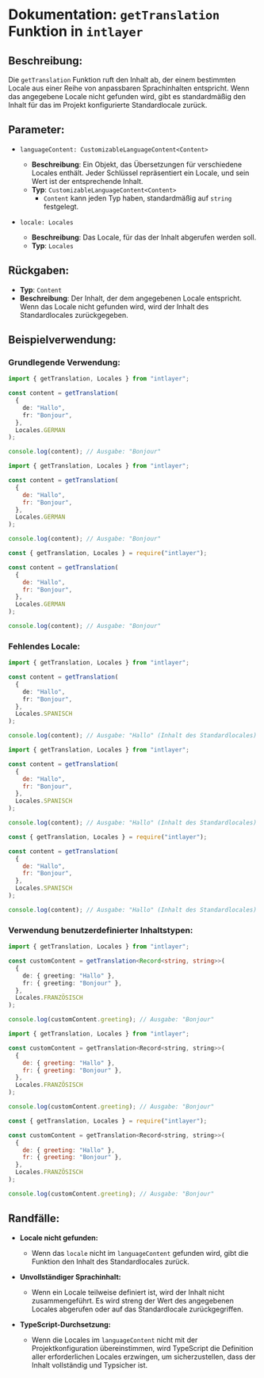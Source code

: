 # Dokumentation: `getTranslation` Funktion in `intlayer`

## Beschreibung:

Die `getTranslation` Funktion ruft den Inhalt ab, der einem bestimmten Locale aus einer Reihe von anpassbaren Sprachinhalten entspricht. Wenn das angegebene Locale nicht gefunden wird, gibt es standardmäßig den Inhalt für das im Projekt konfigurierte Standardlocale zurück.

## Parameter:

- `languageContent: CustomizableLanguageContent<Content>`

  - **Beschreibung**: Ein Objekt, das Übersetzungen für verschiedene Locales enthält. Jeder Schlüssel repräsentiert ein Locale, und sein Wert ist der entsprechende Inhalt.
  - **Typ**: `CustomizableLanguageContent<Content>`
    - `Content` kann jeden Typ haben, standardmäßig auf `string` festgelegt.

- `locale: Locales`

  - **Beschreibung**: Das Locale, für das der Inhalt abgerufen werden soll.
  - **Typ**: `Locales`

## Rückgaben:

- **Typ**: `Content`
- **Beschreibung**: Der Inhalt, der dem angegebenen Locale entspricht. Wenn das Locale nicht gefunden wird, wird der Inhalt des Standardlocales zurückgegeben.

## Beispielverwendung:

### Grundlegende Verwendung:

```typescript codeFormat="typescript"
import { getTranslation, Locales } from "intlayer";

const content = getTranslation(
  {
    de: "Hallo",
    fr: "Bonjour",
  },
  Locales.GERMAN
);

console.log(content); // Ausgabe: "Bonjour"
```

```javascript codeFormat="esm"
import { getTranslation, Locales } from "intlayer";

const content = getTranslation(
  {
    de: "Hallo",
    fr: "Bonjour",
  },
  Locales.GERMAN
);

console.log(content); // Ausgabe: "Bonjour"
```

```javascript codeFormat="commonjs"
const { getTranslation, Locales } = require("intlayer");

const content = getTranslation(
  {
    de: "Hallo",
    fr: "Bonjour",
  },
  Locales.GERMAN
);

console.log(content); // Ausgabe: "Bonjour"
```

### Fehlendes Locale:

```typescript codeFormat="typescript"
import { getTranslation, Locales } from "intlayer";

const content = getTranslation(
  {
    de: "Hallo",
    fr: "Bonjour",
  },
  Locales.SPANISCH
);

console.log(content); // Ausgabe: "Hallo" (Inhalt des Standardlocales)
```

```javascript codeFormat="esm"
import { getTranslation, Locales } from "intlayer";

const content = getTranslation(
  {
    de: "Hallo",
    fr: "Bonjour",
  },
  Locales.SPANISCH
);

console.log(content); // Ausgabe: "Hallo" (Inhalt des Standardlocales)
```

```javascript codeFormat="commonjs"
const { getTranslation, Locales } = require("intlayer");

const content = getTranslation(
  {
    de: "Hallo",
    fr: "Bonjour",
  },
  Locales.SPANISCH
);

console.log(content); // Ausgabe: "Hallo" (Inhalt des Standardlocales)
```

### Verwendung benutzerdefinierter Inhaltstypen:

```typescript codeFormat="typescript"
import { getTranslation, Locales } from "intlayer";

const customContent = getTranslation<Record<string, string>>(
  {
    de: { greeting: "Hallo" },
    fr: { greeting: "Bonjour" },
  },
  Locales.FRANZÖSISCH
);

console.log(customContent.greeting); // Ausgabe: "Bonjour"
```

```javascript codeFormat="esm"
import { getTranslation, Locales } from "intlayer";

const customContent = getTranslation<Record<string, string>>(
  {
    de: { greeting: "Hallo" },
    fr: { greeting: "Bonjour" },
  },
  Locales.FRANZÖSISCH
);

console.log(customContent.greeting); // Ausgabe: "Bonjour"
```

```javascript codeFormat="commonjs"
const { getTranslation, Locales } = require("intlayer");

const customContent = getTranslation<Record<string, string>>(
  {
    de: { greeting: "Hallo" },
    fr: { greeting: "Bonjour" },
  },
  Locales.FRANZÖSISCH
);

console.log(customContent.greeting); // Ausgabe: "Bonjour"
```

## Randfälle:

- **Locale nicht gefunden:**
  - Wenn das `locale` nicht im `languageContent` gefunden wird, gibt die Funktion den Inhalt des Standardlocales zurück.
- **Unvollständiger Sprachinhalt:**

  - Wenn ein Locale teilweise definiert ist, wird der Inhalt nicht zusammengeführt. Es wird streng der Wert des angegebenen Locales abgerufen oder auf das Standardlocale zurückgegriffen.

- **TypeScript-Durchsetzung:**
  - Wenn die Locales im `languageContent` nicht mit der Projektkonfiguration übereinstimmen, wird TypeScript die Definition aller erforderlichen Locales erzwingen, um sicherzustellen, dass der Inhalt vollständig und Typsicher ist.
